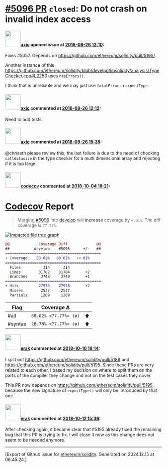 # [\#5096 PR](https://github.com/ethereum/solidity/pull/5096) `closed`: Do not crash on invalid index access

#### <img src="https://avatars.githubusercontent.com/u/20340?v=4" width="50">[axic](https://github.com/axic) opened issue at [2018-09-26 12:10](https://github.com/ethereum/solidity/pull/5096):

Fixes #5057.
Depends on https://github.com/ethereum/solidity/pull/5195/.

Another instance of this https://github.com/ethereum/solidity/blob/develop/libsolidity/analysis/TypeChecker.cpp#L2253 uses `hasErrors()`.

I think that is unreliable and we may just use `fatalError` in `expectType`.

#### <img src="https://avatars.githubusercontent.com/u/20340?v=4" width="50">[axic](https://github.com/axic) commented at [2018-09-26 12:12](https://github.com/ethereum/solidity/pull/5096#issuecomment-424692462):

Need to add tests.

#### <img src="https://avatars.githubusercontent.com/u/20340?v=4" width="50">[axic](https://github.com/axic) commented at [2018-09-26 15:35](https://github.com/ethereum/solidity/pull/5096#issuecomment-424761989):

@chriseth please review this, the last failure is due to the need of checking `calldatasize` in the type checker for a multi dimensional array and rejecting if it is too large.

#### <img src="https://avatars.githubusercontent.com/in/254?v=4" width="50">[codecov](https://github.com/apps/codecov) commented at [2018-10-04 18:21](https://github.com/ethereum/solidity/pull/5096#issuecomment-427120558):

# [Codecov](https://codecov.io/gh/ethereum/solidity/pull/5096?src=pr&el=h1) Report
> Merging [#5096](https://codecov.io/gh/ethereum/solidity/pull/5096?src=pr&el=desc) into [develop](https://codecov.io/gh/ethereum/solidity/commit/c07e5f0b163418bcb1e851a4d9f343e956095aef?src=pr&el=desc) will **increase** coverage by `<.01%`.
> The diff coverage is `77.77%`.

[![Impacted file tree graph](https://codecov.io/gh/ethereum/solidity/pull/5096/graphs/tree.svg?width=650&token=87PGzVEwU0&height=150&src=pr)](https://codecov.io/gh/ethereum/solidity/pull/5096?src=pr&el=tree)

```diff
@@             Coverage Diff             @@
##           develop    #5096      +/-   ##
===========================================
+ Coverage    88.02%   88.02%   +<.01%     
===========================================
  Files          314      314              
  Lines        31782    31784       +2     
  Branches      3748     3749       +1     
===========================================
+ Hits         27976    27978       +2     
  Misses        2537     2537              
  Partials      1269     1269
```

| Flag | Coverage Δ | |
|---|---|---|
| #all | `88.02% <77.77%> (ø)` | :arrow_up: |
| #syntax | `28.78% <77.77%> (ø)` | :arrow_up: |

#### <img src="https://avatars.githubusercontent.com/u/20012009?u=61e903cf16bc5f3353db1d571401e2e71b6f61ed&v=4" width="50">[erak](https://github.com/erak) commented at [2018-10-10 18:14](https://github.com/ethereum/solidity/pull/5096#issuecomment-428676071):

I split out https://github.com/ethereum/solidity/pull/5188 and https://github.com/ethereum/solidity/pull/5195. Since these PRs are very related to each other, I based my decision on where to split them on the parts of the compiler they change and not on the test cases they cover. 

This PR now depends on https://github.com/ethereum/solidity/pull/5195, because the new signature of ``expectType()`` will only be introduced by that one.

#### <img src="https://avatars.githubusercontent.com/u/20012009?u=61e903cf16bc5f3353db1d571401e2e71b6f61ed&v=4" width="50">[erak](https://github.com/erak) commented at [2018-10-12 15:36](https://github.com/ethereum/solidity/pull/5096#issuecomment-429367852):

After checking again, it became clear that #5195 already fixed the remaining bug that this PR is trying to fix. I will close it now as this change does not seem to be needed anymore.


-------------------------------------------------------------------------------



[Export of Github issue for [ethereum/solidity](https://github.com/ethereum/solidity). Generated on 2024.12.15 at 06:45:24.]

